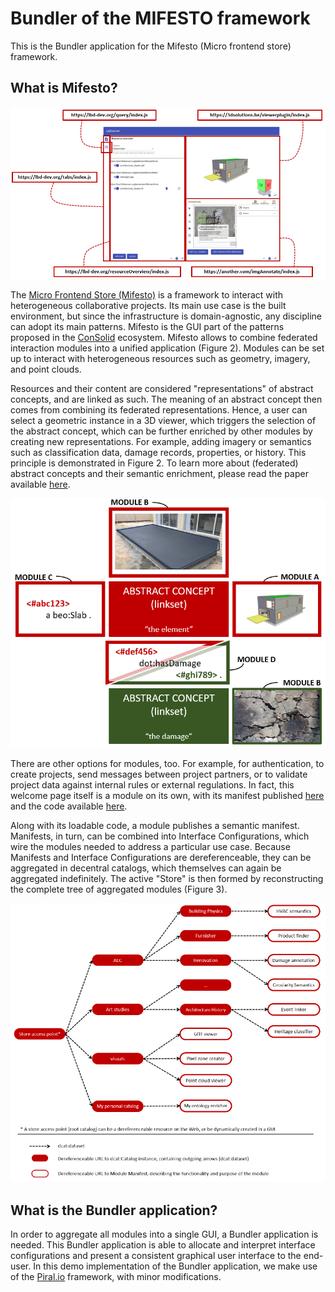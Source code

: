 # Bundler of the MIFESTO framework
This is the Bundler application for the Mifesto (Micro frontend store) framework. 

## What is Mifesto?

![Building an interface consisting of interacting microfrontends.](public/microfrontends_configuration.png)

The [Micro Frontend Store (Mifesto)](#) is a framework to interact with heterogeneous collaborative projects. Its main use case is the built environment, but since the infrastructure is domain-agnostic, any discipline can adopt its main patterns. Mifesto is the GUI part of the patterns proposed in the [ConSolid](https://www.semantic-web-journal.net/content/consolid-federated-ecosystem-heterogeneous-multi-stakeholder-projects-0) ecosystem. Mifesto allows to combine federated interaction modules into a unified application (Figure 2). Modules can be set up to interact with heterogeneous resources such as geometry, imagery, and point clouds.

Resources and their content are considered "representations" of abstract concepts, and are linked as such. The meaning of an abstract concept then comes from combining its federated representations. Hence, a user can select a geometric instance in a 3D viewer, which triggers the selection of the abstract concept, which can be further enriched by other modules by creating new representations. For example, adding imagery or semantics such as classification data, damage records, properties, or history. This principle is demonstrated in Figure 2. To learn more about (federated) abstract concepts and their semantic enrichment, please read the paper available [here](https://www.semantic-web-journal.net/content/consolid-federated-ecosystem-heterogeneous-multi-stakeholder-projects-0).

![Abstract concepts in the ConSolid ecosystem.](public/concept_aggregator_modules.png)

There are other options for modules, too. For example, for authentication, to create projects, send messages between project partners, or to validate project data against internal rules or external regulations. In fact, this welcome page itself is a module on its own, with its manifest published [here](https://pod.werbrouck.me/aecostore/manifests/welcome) and the code available [here](https://aecostore.github.io/welcome-page/index.js).

Along with its loadable code, a module publishes a semantic manifest. Manifests, in turn, can be combined into Interface Configurations, which wire the modules needed to address a particular use case. Because Manifests and Interface Configurations are dereferenceable, they can be aggregated in decentral catalogs, which themselves can again be aggregated indefinitely. The active "Store" is then formed by reconstructing the complete tree of aggregated modules (Figure 3).

![An active store is the total aggregation of microfrontends and configurations nested in its branches.](public/store_visualisation.png)

## What is the Bundler application?
In order to aggregate all modules into a single GUI, a Bundler application is needed. This Bundler application is able to allocate and interpret interface configurations and present a consistent graphical user interface to the end-user. In this demo implementation of the Bundler application, we make use of the [Piral.io](https://piral.io) framework, with minor modifications.